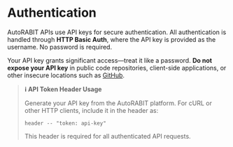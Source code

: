 # Authentication

AutoRABIT APIs use API keys for secure authentication. All authentication is handled through **HTTP Basic Auth**, where the API key is provided as the username. No password is required.

Your API key grants significant access—treat it like a password. **Do not expose your API key** in public code repositories, client-side applications, or other insecure locations such as [GitHub](../arm-features/automation-and-ci/enabling-github-checks.md).

> **ℹ️ API Token Header Usage**
>
> Generate your API key from the AutoRABIT platform. For cURL or other HTTP clients, include it in the header as:
>
> ```
> header -- "token: api-key"
> ```
>
> This header is required for all authenticated API requests.

